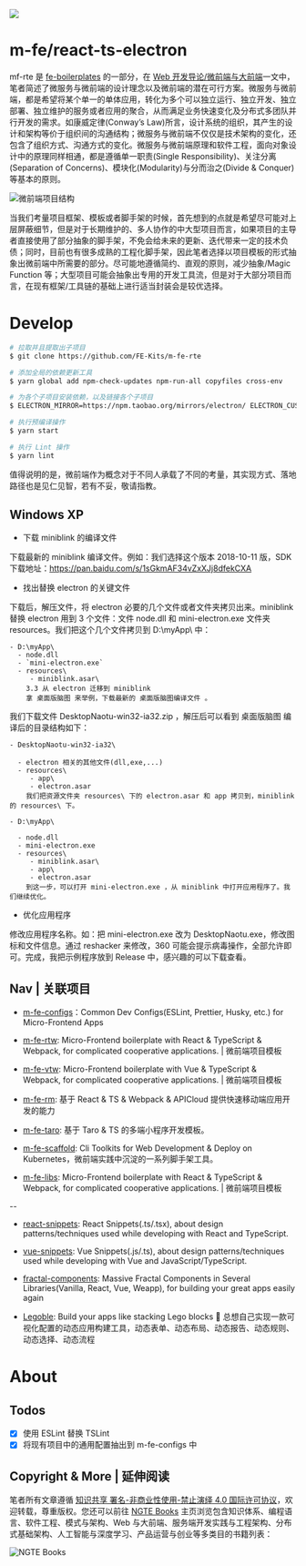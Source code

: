 ![](https://i.postimg.cc/0N7w0mnN/image.png)

# m-fe/react-ts-electron

mf-rte 是 [fe-boilerplates](https://github.com/wx-chevalier/fe-boilerplates) 的一部分，在 [Web 开发导论/微前端与大前端](https://github.com/wx-chevalier/Web-Series)一文中，笔者简述了微服务与微前端的设计理念以及微前端的潜在可行方案。微服务与微前端，都是希望将某个单一的单体应用，转化为多个可以独立运行、独立开发、独立部署、独立维护的服务或者应用的聚合，从而满足业务快速变化及分布式多团队并行开发的需求。如康威定律(Conway’s Law)所言，设计系统的组织，其产生的设计和架构等价于组织间的沟通结构；微服务与微前端不仅仅是技术架构的变化，还包含了组织方式、沟通方式的变化。微服务与微前端原理和软件工程，面向对象设计中的原理同样相通，都是遵循单一职责(Single Responsibility)、关注分离(Separation of Concerns)、模块化(Modularity)与分而治之(Divide & Conquer)等基本的原则。

![微前端项目结构](https://user-images.githubusercontent.com/5803001/44003230-de68ac5c-9e81-11e8-81f5-8092f7a9b421.png)

当我们考量项目框架、模板或者脚手架的时候，首先想到的点就是希望尽可能对上层屏蔽细节，但是对于长期维护的、多人协作的中大型项目而言，如果项目的主导者直接使用了部分抽象的脚手架，不免会给未来的更新、迭代带来一定的技术负债；同时，目前也有很多成熟的工程化脚手架，因此笔者选择以项目模板的形式抽象出微前端中所需要的部分。尽可能地遵循简约、直观的原则，减少抽象/Magic Function 等；大型项目可能会抽象出专用的开发工具流，但是对于大部分项目而言，在现有框架/工具链的基础上进行适当封装会是较优选择。

# Develop

```sh
# 拉取并且提取出子项目
$ git clone https://github.com/FE-Kits/m-fe-rte

# 添加全局的依赖更新工具
$ yarn global add npm-check-updates npm-run-all copyfiles cross-env

# 为各个子项目安装依赖，以及链接各个子项目
$ ELECTRON_MIRROR=https://npm.taobao.org/mirrors/electron/ ELECTRON_CUSTOM_DIR=8.1.1 yarn install --registry https://registry.npm.taobao.org/

# 执行预编译操作
$ yarn start

# 执行 Lint 操作
$ yarn lint
```

值得说明的是，微前端作为概念对于不同人承载了不同的考量，其实现方式、落地路径也是见仁见智，若有不妥，敬请指教。

## Windows XP

- 下载 miniblink 的编译文件

下载最新的 miniblink 编译文件。例如：我们选择这个版本 2018-10-11 版，SDK 下载地址：https://pan.baidu.com/s/1sGkmAF34vZxXJj8dfekCXA

- 找出替换 electron 的关键文件

下载后，解压文件，将 electron 必要的几个文件或者文件夹拷贝出来。miniblink 替换 electron 用到 3 个文件：文件 node.dll 和 mini-electron.exe 文件夹 resources。我们把这个几个文件拷贝到 D:\myApp\ 中：

```
- D:\myApp\
  - node.dll
  - `mini-electron.exe`
  - resources\
     - miniblink.asar\
    3.3 从 electron 迁移到 miniblink
    拿 桌面版脑图 来举例，下载最新的 桌面版脑图编译文件 。
```

我们下载文件 DesktopNaotu-win32-ia32.zip ，解压后可以看到 桌面版脑图 编译后的目录结构如下：

```
- DesktopNaotu-win32-ia32\

  - electron 相关的其他文件(dll,exe,...)
  - resources\
     - app\
     - electron.asar
    我们把资源文件夹 resources\ 下的 electron.asar 和 app 拷贝到，miniblink 的 resources\ 下。

- D:\myApp\

  - node.dll
  - mini-electron.exe
  - resources\
     - miniblink.asar\
     - app\
     - electron.asar
    到这一步，可以打开 mini-electron.exe ，从 miniblink 中打开应用程序了。我们继续优化。
```

- 优化应用程序

修改应用程序名称。如：把 mini-electron.exe 改为 DesktopNaotu.exe，修改图标和文件信息。通过 reshacker 来修改，360 可能会提示病毒操作，全部允许即可。完成，我把示例程序放到 Release 中，感兴趣的可以下载查看。

## Nav | 关联项目

- [m-fe-configs](https://github.com/wx-chevalier/m-fe-configs)：Common Dev Configs(ESLint, Prettier, Husky, etc.) for Micro-Frontend Apps

- [m-fe-rtw](https://github.com/wx-chevalier/m-fe-rtw): Micro-Frontend boilerplate with React & TypeScript & Webpack, for complicated cooperative applications. | 微前端项目模板

- [m-fe-vtw](https://github.com/wx-chevalier/m-fe-vtw): Micro-Frontend boilerplate with Vue & TypeScript & Webpack, for complicated cooperative applications. | 微前端项目模板

- [m-fe-rm](https://github.com/FE-Kits/m-fe-rm): 基于 React & TS & Webpack & APICloud 提供快速移动端应用开发的能力

- [m-fe-taro](https://github.com/wx-chevalier/m-fe-taro): 基于 Taro & TS 的多端小程序开发模板。

- [m-fe-scaffold](https://github.com/FE-Kits/m-fe-scaffold/): Cli Toolkits for Web Development & Deploy on Kubernetes，微前端实践中沉淀的一系列脚手架工具。

- [m-fe-libs](https://github.com/FE-Kits/m-fe-libs): Micro-Frontend boilerplate with React & TypeScript & Webpack, for complicated cooperative applications. | 微前端项目模板

--

- [react-snippets](https://github.com/FE-Kits/react-snippets): React Snippets(.ts/.tsx), about design patterns/techniques used while developing with React and TypeScript.

- [vue-snippets](https://github.com/FE-Kits/vue-snippets): Vue Snippets(.js/.ts), about design patterns/techniques used while developing with Vue and JavaScript/TypeScript.

- [fractal-components](https://github.com/FE-Kits/fractal-components): Massive Fractal Components in Several Libraries(Vanilla, React, Vue, Weapp), for building your great apps easily again

- [Legoble](https://github.com/FE-Kits/Legoble): Build your apps like stacking Lego blocks 💫 总想自己实现一款可视化配置的动态应用构建工具，动态表单、动态布局、动态报告、动态规则、动态选择、动态流程

# About

## Todos

- [x] 使用 ESLint 替换 TSLint
- [x] 将现有项目中的通用配置抽出到 m-fe-configs 中

## Copyright & More | 延伸阅读

笔者所有文章遵循 [知识共享 署名-非商业性使用-禁止演绎 4.0 国际许可协议](https://creativecommons.org/licenses/by-nc-nd/4.0/deed.zh)，欢迎转载，尊重版权。您还可以前往 [NGTE Books](https://ng-tech.icu/books/) 主页浏览包含知识体系、编程语言、软件工程、模式与架构、Web 与大前端、服务端开发实践与工程架构、分布式基础架构、人工智能与深度学习、产品运营与创业等多类目的书籍列表：

![NGTE Books](https://s2.ax1x.com/2020/01/18/19uXtI.png)
